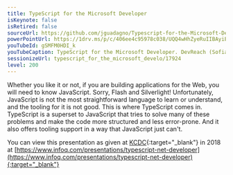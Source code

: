 ```yaml
---
title: TypeScript for the Microsoft Developer
isKeynote: false
isRetired: false
sourceUrl: https://github.com/jguadagno/Typescript-for-the-Microsoft-Developer
powerPointUrl: https://1drv.ms/p/c/406ee4c95978c038/UQQ4wHhZyeRuIIBAyiEBAAAAAGIPgSzQDLKDx2I
youTubeId: gSMFM0HDI_k
youTubeCaption: TypeScript for the Microsoft Developer. DevReach (Sofia, Bulgaria)
sessionizeUrl: typescript_for_the_microsoft_develo/17924
level: 200
---
```

Whether you like it or not, if you are building applications for the Web, you will need to know JavaScript. Sorry, Flash and Silverlight! Unfortunately, JavaScript is not the most straightforward language to learn or understand, and the tooling for it is not good. This is where TypeScript comes in. TypeScript is a superset to JavaScript that tries to solve many of these problems and make the code more structured and less error-prone. And it also offers tooling support in a way that JavaScript just can't.

You can view this presentation as given at [KCDC](https://www.kcdc.info/){:target="_blank"} in 2018 at [https://www.infoq.com/presentations/typescript-net-developer](https://www.infoq.com/presentations/typescript-net-developer){:target="_blank"}

